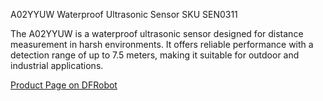 A02YYUW Waterproof Ultrasonic Sensor SKU SEN0311

The A02YYUW is a waterproof ultrasonic sensor designed for distance measurement in harsh environments. It offers reliable performance with a detection range of up to 7.5 meters, making it suitable for outdoor and industrial applications.

[Product Page on DFRobot](https://www.dfrobot.com/product-1823.html)